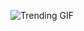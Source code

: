 
<!-- GIF_SECTION -->
![Trending GIF](https://media1.giphy.com/media/v1.Y2lkPThiYjIxNzcyOXdvbnZ2YWNnamJpd3h5dTRuY28wajRuZmpobGF1Y3B2cHJyMGJtNyZlcD12MV9naWZzX3NlYXJjaCZjdD1n/gU25raLP4pUu4/giphy.gif)
<!-- END_GIF_SECTION -->
